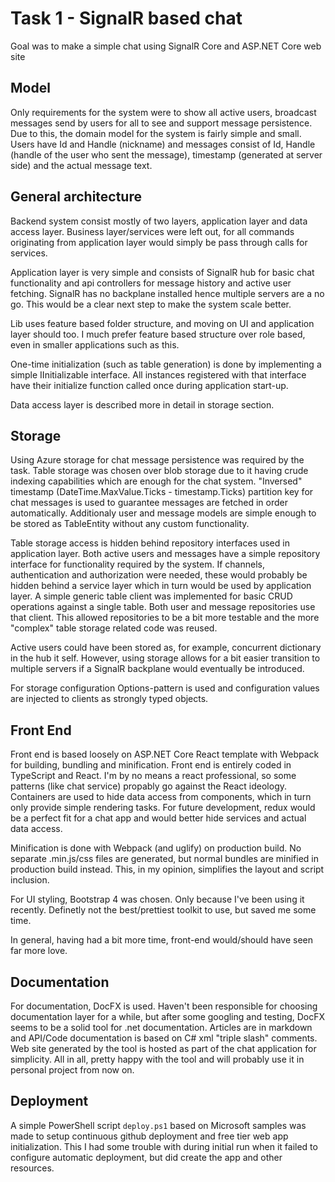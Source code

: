 Task 1 - SignalR based chat
===

Goal was to make a simple chat using SignalR Core and ASP.NET Core web site

## Model

Only requirements for the system were to show all active users, broadcast messages send by users for all to see and support message persistence. Due to this, the domain model for the system is fairly simple and small. Users have Id and Handle (nickname) and messages consist of Id, Handle (handle of the user who sent the message), timestamp (generated at server side) and the actual message text.

## General architecture

Backend system consist mostly of two layers, application layer and data access layer. Business layer/services were left out, for all commands originating from application layer would simply be pass through calls for services.

Application layer is very simple and consists of SignalR hub for basic chat functionality and api controllers for message history and active user fetching. SignalR has no backplane installed hence multiple servers are a no go. This would be a clear next step to make the system scale better.

Lib uses feature based folder structure, and moving on UI and application layer should too. I much prefer feature based structure over role based, even in smaller applications such as this.

One-time initialization (such as table generation) is done by implementing a simple IInitializable interface. All instances registered with that interface have their initialize function called once during application start-up.

Data access layer is described more in detail in storage section.

## Storage

Using Azure storage for chat message persistence was required by the task. Table storage was chosen over blob storage due to it having crude indexing capabilities which are enough for the chat system. "Inversed" timestamp (DateTime.MaxValue.Ticks - timestamp.Ticks) partition key for chat messages is used to guarantee messages are fetched in order automatically. Additionaly user and message models are simple enough to be stored as TableEntity without any custom functionality. 

Table storage access is hidden behind repository interfaces used in application layer. Both active users and messages have a simple repository interface for functionality required by the system. If channels, authentication and authorization were needed, these would probably be hidden behind a service layer which in turn would be used by application layer. A simple generic table client was implemented for basic CRUD operations against a single table. Both user and message repositories use that client. This allowed repositories to be a bit more testable and the more "complex" table storage related code was reused.

Active users could have been stored as, for example, concurrent dictionary in the hub it self. However, using storage allows for a bit easier transition to multiple servers if a SignalR backplane would eventually be introduced.

For storage configuration Options-pattern is used and configuration values are injected to clients as strongly typed objects.

## Front End

Front end is based loosely on ASP.NET Core React template with Webpack for building, bundling and minification. Front end is entirely coded in TypeScript and React. I'm by no means a react professional, so some patterns (like chat service) propably go against the React ideology. Containers are used to hide data access from components, which in turn only provide simple rendering tasks. For future development, redux would be a perfect fit for a chat app and would better hide services and actual data access.

Minification is done with Webpack (and uglify) on production build. No separate .min.js/css files are generated, but normal bundles are minified in production build instead. This, in my opinion, simplifies the layout and script inclusion.

For UI styling, Bootstrap 4 was chosen. Only because I've been using it recently. Definetly not the best/prettiest toolkit to use, but saved me some time. 

In general, having had a bit more time, front-end would/should have seen far more love.

## Documentation

For documentation, DocFX is used. Haven't been responsible for choosing documentation layer for a while, but after some googling and testing, DocFX seems to be a solid tool for .net documentation. Articles are in markdown and API/Code documentation is based on C# xml "triple slash" comments. Web site generated by the tool is hosted as part of the chat application for simplicity. All in all, pretty happy with the tool and will probably use it in personal project from now on.

## Deployment

A simple PowerShell script `deploy.ps1` based on Microsoft samples was made to setup continuous github deployment and free tier web app initialization. This I had some trouble with during initial run when it failed to configure automatic deployment, but did create the app and other resources.